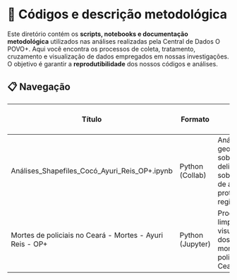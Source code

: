 # 📂 Códigos e descrição metodológica

Este diretório contém os **scripts, notebooks e documentação metodológica** utilizados nas análises realizadas pela Central de Dados O POVO+. Aqui você encontra os processos de coleta, tratamento, cruzamento e visualização de dados empregados em nossas investigações. O objetivo é garantir a **reprodutibilidade** dos nossos códigos e análises.

## 📋 Navegação

| Título | Formato | Resumo | Conjunto(s) de dados usado(s) | Utilização em reportagem | Link direto |
|---------------------------|-----------|----------|-------------------------------|---------------------------|-------------|
| Análises_Shapefiles_Cocó_Ayuri_Reis_OP+.ipynb | Python (Collab) | Análise geoespacial sobre as delimitações e sobreposições de áreas protegidas na região do Cocó. | Shapefiles da região do Cocó (Parque Estadual, APA, Zonas de Dunas, etc.) | ["Vivíamos no esgoto"](https://mais.opovo.com.br/reportagens-especiais/rio-coco-parque-do-coco-tensoes/2025/05/26/viviamos-no-esgoto-invasoes-no-parque-do-coco-expoem-problemas-de-habitacao-em-fortaleza.html) | [Link para o Notebook](https://colab.research.google.com/drive/1MZ7OKnO2IqbrFp4hQGqfZeLDdFMRU-Wb?usp=sharing) |
| Mortes de policiais no Ceará - Mortes - Ayuri Reis - OP+ | Python (Jupyter) | Processamento, limpeza e visualização dos dados de mortes de policiais no Ceará. | Mortes de policiais no Ceará - Mortes.csv | ["Letais, violentos e intencionais: os crimes contra policiais no Ceará"](https://mais.opovo.com.br/reportagens-especiais/policiais-seguranca-publica/2025/06/09/letais-violentos-e-intencionais-os-crimes-contra-policiais-no-ceara.html) | [Link para o Notebook](https://colab.research.google.com/drive/1lYLQ7MNNgHT0mkviNGWWS0tl5fipu2I6?usp=sharing) |

